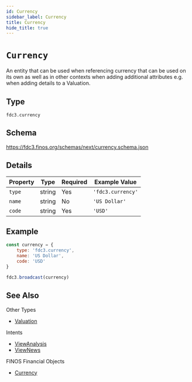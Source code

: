 ```yaml
---
id: Currency
sidebar_label: Currency
title: Currency
hide_title: true
---
```

# `Currency`

An entity that can be used when referencing currency that can be used on its own as well as in other contexts when adding additional attributes e.g. when adding details to a Valuation.

## Type

`fdc3.currency`

## Schema

https://fdc3.finos.org/schemas/next/currency.schema.json

## Details

| Property         | Type    | Required | Example Value        |
|------------------|---------|----------|----------------------|
| `type`          | string  | Yes      | `'fdc3.currency'`  |
| `name`          | string  | No       | `'US Dollar'`      |
| `code`          | string  | Yes      | `'USD'`             |


## Example

```js
const currency = {
    type: 'fdc3.currency',
    name: 'US Dollar',
    code: 'USD'
}

fdc3.broadcast(currency)
```

## See Also

Other Types
- [Valuation](Valuation)

Intents
- [ViewAnalysis](../../intents/ref/viewAnalysis)
- [ViewNews](../../intents/ref/ViewNews)

FINOS Financial Objects
- [Currency](https://fo.finos.org/docs/objects/currency)
